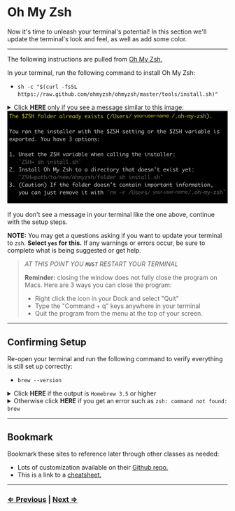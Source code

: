# Oh My Zsh

Now it's time to unleash your terminal's potential! In this section we'll update the terminal's look and feel, as well as add some color.

---

The following instructions are pulled from [Oh My Zsh.](https://ohmyz.sh/)

In your terminal, run the following command to install Oh My Zsh:

- `sh -c "$(curl -fsSL https://raw.github.com/ohmyzsh/ohmyzsh/master/tools/install.sh)"`

<details>
  <summary>Click <strong>HERE</strong> only if you see a message similar to this image:
  </summary>

  Congratulations! If you see this message in your terminal, it means Oh My Zsh is already installed. Continue to the <a href="./6-node">next page!</a>
</details>

 <img src="../../images/oh-my-zsh-verification.png" />
 

If you don't see a message in your terminal like the one above, continue with the setup steps.

**NOTE:** You may get a questions asking if you want to update your terminal to `zsh`. **Select `yes` for this.** If any warnings or errors occur, be sure to complete what is being suggested or get help.

> _AT THIS POINT YOU **`MUST`** RESTART YOUR TERMINAL_
>
> **Reminder:** closing the window does not fully close the program on Macs. Here are 3 ways you can close the program:
>
> - Right click the icon in your Dock and select "Quit"
> - Type the "Command + q" keys anywhere in your terminal
> - Quit the program from the menu at the top of your screen.

---

## Confirming Setup

Re-open your terminal and run the following command to verify everything is still set up correctly:

- `brew --version`

<details>
  <summary>
  Click <strong>HERE</strong> if the output is <code>Homebrew 3.5</code> or higher
  </summary>

  You're ready to continue to the <a href="./6-node">next page.</a>

</details>

<details>
  <summary>
  Otherwise click <strong>HERE</strong> if you get an error such as <code>zsh: command not found: brew</code>

  </summary>

  <ul>
    <li>
      Run the following commands:
      <ol>
        <li><code>echo 'export BREW_HOME="/home/linuxbrew/.linuxbrew/bin"' >> $HOME/.zshrc</code></li>
        <li><code>echo 'export PATH="$PATH:$BREW_HOME"' >> $HOME/.zshrc</code></li>
        <li><code>reset</code></li>
      </ol>
    </li>
    <li> Check again for confirmation with the command:
      <ul>
        <li><code>brew --version</code></li>
        <li>You should see <code>Homebrew 3.5</code> or higher</li>
      </ul>
    </li>
  </ul>

  <strong>If you are still getting errors at this point, <a href="../../error/error">click here</a> and do not continue with the following steps until you have Oh My Zsh properly installed.</strong>

</details>

---

## Bookmark

Bookmark these sites to reference later through other classes as needed:

- Lots of customization available on their [Github repo.](https://github.com/ohmyzsh/ohmyzsh/)
- This is a link to a [cheatsheet.](https://github.com/ohmyzsh/ohmyzsh/wiki/Cheatsheet)

---

### [⇐ Previous](./4-tree.md) | [Next ⇒](./6-node.md)
